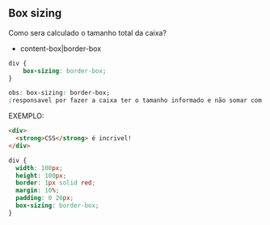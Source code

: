 ## Box sizing

Como sera calculado o tamanho total da caixa?

- content-box|border-box

```css
div {
    box-sizing: border-box;
}

obs: box-sizing: border-box; 
(responsavel por fazer a caixa ter o tamanho informado e não somar com a borda)
```

EXEMPLO:

```html
<div>
  <strong>CSS</strong> é incrivel!
</div>
```

```css
div {
  width: 100px;
  height: 100px;
  border: 1px solid red;
  margin: 10%;
  padding: 0 20px;
  box-sizing: border-box;
}
```